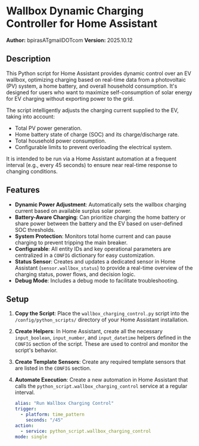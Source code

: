 # Wallbox Dynamic Charging Controller for Home Assistant

**Author:** bpirasATgmailDOTcom
**Version:** 2025.10.12

## Description

This Python script for Home Assistant provides dynamic control over an EV wallbox, optimizing charging based on real-time data from a photovoltaic (PV) system, a home battery, and overall household consumption. It's designed for users who want to maximize self-consumption of solar energy for EV charging without exporting power to the grid.

The script intelligently adjusts the charging current supplied to the EV, taking into account:
- Total PV power generation.
- Home battery state of charge (SOC) and its charge/discharge rate.
- Total household power consumption.
- Configurable limits to prevent overloading the electrical system.

It is intended to be run via a Home Assistant automation at a frequent interval (e.g., every 45 seconds) to ensure near real-time response to changing conditions.

## Features
- **Dynamic Power Adjustment**: Automatically sets the wallbox charging current based on available surplus solar power.
- **Battery-Aware Charging**: Can prioritize charging the home battery or share power between the battery and the EV based on user-defined SOC thresholds.
- **System Protection**: Monitors total home current and can pause charging to prevent tripping the main breaker.
- **Configurable**: All entity IDs and key operational parameters are centralized in a `CONFIG` dictionary for easy customization.
- **Status Sensor**: Creates and updates a dedicated sensor in Home Assistant (`sensor.wallbox_status`) to provide a real-time overview of the charging status, power flows, and decision logic.
- **Debug Mode**: Includes a debug mode to facilitate troubleshooting.

## Setup

1.  **Copy the Script**: Place the `wallbox_charging_control.py` script into the `/config/python_scripts/` directory of your Home Assistant installation.
2.  **Create Helpers**: In Home Assistant, create all the necessary `input_boolean`, `input_number`, and `input_datetime` helpers defined in the `CONFIG` section of the script. These are used to control and monitor the script's behavior.
3.  **Create Template Sensors**: Create any required template sensors that are listed in the `CONFIG` section.
4.  **Automate Execution**: Create a new automation in Home Assistant that calls the `python_script.wallbox_charging_control` service at a regular interval.

    ```yaml
    alias: "Run Wallbox Charging Control"
    trigger:
      - platform: time_pattern
        seconds: "/45"
    action:
      - service: python_script.wallbox_charging_control
    mode: single
    ```
